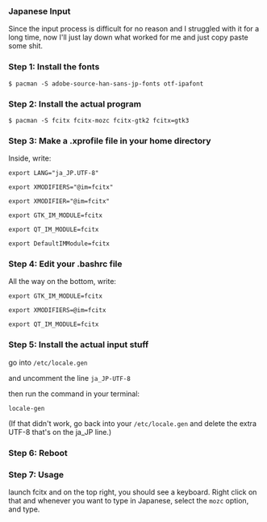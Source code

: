 ### Japanese Input

Since the input process is difficult for no reason and I struggled with it for a long time, now I'll just lay down what worked for me and just copy paste some shit.

### Step 1: Install the fonts

`$ pacman -S adobe-source-han-sans-jp-fonts otf-ipafont`

### Step 2: Install the actual program
`$ pacman -S fcitx fcitx-mozc fcitx-gtk2 fcitx=gtk3`

### Step 3: Make a .xprofile file in your home directory

Inside, write:

`export LANG="ja_JP.UTF-8"`

`export XMODIFIERS="@im=fcitx"`

`export XMODIFIER="@im=fcitx"`

`export GTK_IM_MODULE=fcitx`

`export QT_IM_MODULE=fcitx`

`export DefaultIMModule=fcitx`


### Step 4: Edit your .bashrc file
All the way on the bottom, write:


`export GTK_IM_MODULE=fcitx`

`export XMODIFIERS=@im=fcitx`

`export QT_IM_MODULE=fcitx`


### Step 5: Install the actual input stuff

go into `/etc/locale.gen`

and uncomment the line `ja_JP-UTF-8`

then run the command in your terminal:

`locale-gen`

(If that didn't work, go back into your `/etc/locale.gen` and delete the extra UTF-8 that's on the ja_JP line.)

### Step 6: Reboot

### Step 7: Usage

launch fcitx and on the top right, you should see a keyboard. Right click on that and whenever you want to type in Japanese, select the `mozc` option, and type. 
